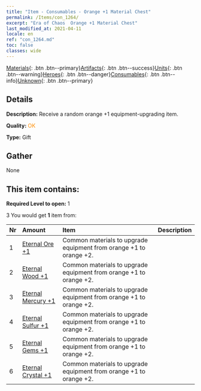 ```yaml
---
title: "Item - Consumables - Orange +1 Material Chest"
permalink: /Items/con_1264/
excerpt: "Era of Chaos  Orange +1 Material Chest"
last_modified_at: 2021-04-11
locale: en
ref: "con_1264.md"
toc: false
classes: wide
---
```

 [Materials](/Items/){: .btn .btn--primary}[Artifacts](/Items/Artifacts/){: .btn .btn--success}[Units](/Items/Units/){: .btn .btn--warning}[Heroes](/Items/Heroes/){: .btn .btn--danger}[Consumables](/Items/Consumables/){: .btn .btn--info}[Unknown](/Items/Unknown/){: .btn .btn--primary}

## Details
 **Description:** Receive a random orange +1 equipment-upgrading item.

 **Quality:** <span style="color: #FF8C00">OK</span>

 **Type:** Gift

## Gather

  None

## This item contains:

 **Required Level to open:** 1

 3 You would get **1** item  from:

  | Nr | Amount |     Item    | Description |
  |:---|:-------|:------------|:-----------:|
  | 1 | [Eternal Ore +1](/Items/mat_68/) | Common materials to upgrade equipment from orange +1 to orange +2. | 
  | 2 | [Eternal Wood +1](/Items/mat_69/) | Common materials to upgrade equipment from orange +1 to orange +2. | 
  | 3 | [Eternal Mercury +1](/Items/mat_70/) | Common materials to upgrade equipment from orange +1 to orange +2. | 
  | 4 | [Eternal Sulfur +1](/Items/mat_71/) | Common materials to upgrade equipment from orange +1 to orange +2. | 
  | 5 | [Eternal Gems +1](/Items/mat_72/) | Common materials to upgrade equipment from orange +1 to orange +2. | 
  | 6 | [Eternal Crystal +1](/Items/mat_73/) | Common materials to upgrade equipment from orange +1 to orange +2. | 
